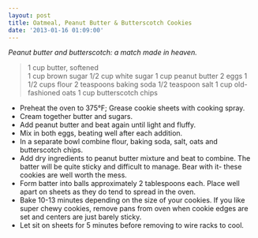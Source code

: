 ```yaml
---
layout: post
title: Oatmeal, Peanut Butter & Butterscotch Cookies
date: '2013-01-16 01:09:00'
---
```


*Peanut butter and butterscotch: a match made in heaven.*

> 1 cup butter, softened  
1 cup brown sugar
1/2 cup white sugar
1 cup peanut butter
2 eggs
1 1/2 cups flour
2 teaspoons baking soda
1/2 teaspoon salt
1 cup old-fashioned oats
1 cup butterscotch chips


* Preheat the oven to 375°F; Grease cookie sheets with cooking spray.
* Cream together butter and sugars. 
* Add peanut butter and beat again until light and fluffy.
* Mix in both eggs, beating well after each addition.
* In a separate bowl combine flour, baking soda, salt, oats and butterscotch chips.
* Add dry ingredients to peanut butter mixture and beat to combine. The batter will be quite sticky and difficult to manage. Bear with it- these cookies are well worth the mess.
* Form batter into balls approximately 2 tablespoons each. Place well apart on sheets as they do tend to spread in the oven.
* Bake 10-13 minutes depending on the size of your cookies. If you like super chewy cookies, remove pans from oven when cookie edges are set and centers are just barely sticky. 
* Let sit on sheets for 5 minutes before removing to wire racks to cool.